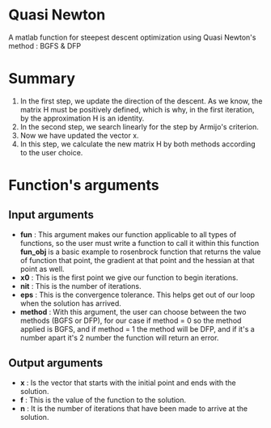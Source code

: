 # Quasi Newton
A matlab function for steepest descent optimization using Quasi Newton's method : BGFS & DFP

# Summary
1. In the first step, we update the direction of the descent. As we know, the matrix H must be positively defined, which is why, in the first iteration, by the approximation H is an identity.
2. In the second step, we search linearly for the step by Armijo's criterion.
3. Now we have updated the vector x.
4. In this step, we calculate the new matrix H by both methods according to the user choice.

# Function's arguments
## Input arguments
- **fun** : This argument makes our function applicable to all types of functions, so the user must write a function to call it within this function **fun_obj** is a basic example to rosenbrock function that returns the value of function that point, the gradient at that point and the hessian at that point as well.
- **x0** : This is the first point we give our function to begin iterations.
- **nit** : This is the number of iterations.
- **eps** : This is the convergence tolerance. This helps get out of our loop when the solution has arrived.
- **method** : With this argument, the user can choose between the two methods (BGFS or DFP), for our case if method = 0 so the method applied is BGFS, and if method = 1 the method will be DFP, and if it's a number apart it's 2 number the function will return an error.

## Output arguments
- **x** : Is the vector that starts with the initial point and ends with the solution.
- **f** : This is the value of the function to the solution.
- **n** : It is the number of iterations that have been made to arrive at the solution.
